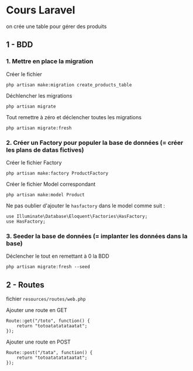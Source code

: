 # Cours Laravel

on crée une table pour gérer des produits

## 1 - BDD

### 1. Mettre en place la migration

Créer le fichier
```
php artisan make:migration create_products_table
```

Déchlencher les migrations
```
php artisan migrate
```

Tout remettre à zéro et déclencher toutes les migrations
```
php artisan migrate:fresh
```

### 2. Créer un Factory pour populer la base de données (= créer les plans de datas fictives)

Créer le fichier Factory
```
php artisan make:factory ProductFactory
```

Créer le fichier Model correspondant
```
php artisan make:model Product
```

Ne pas oublier d'ajouter le `hasfactory` dans le model comme suit : 

```
use Illuminate\Database\Eloquent\Factories\HasFactory;
use HasFactory;
```


### 3. Seeder la base de données (= implanter les données dans la base)

Déclencher le tout en remettant à 0 la BDD
```
php artisan migrate:fresh --seed
```

## 2 - Routes

fichier `resources/routes/web.php`

Ajouter une route en GET
```
Route::get("/toto", function() {
    return "totoatatatataatat";
});
```

Ajouter une route en POST
```
Route::post("/tata", function() {
    return "totoatatatataatat";
});
```
